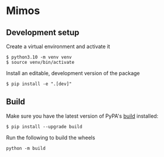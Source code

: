 # Mimos

## Development setup

Create a virtual environment and activate it

```
$ python3.10 -m venv venv
$ source venv/bin/activate
```

Install an editable, development version of the package

```
$ pip install -e ".[dev]"
```

## Build

Make sure you have the latest version of PyPA's [build](https://packaging.python.org/en/latest/key_projects/#build) installed:

```
$ pip install --upgrade build
```

Run the following to build the wheels

```
python -m build
```
